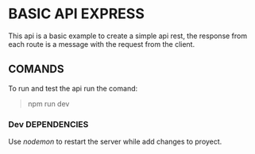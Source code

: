 # BASIC API EXPRESS
This api is a basic example to create a simple api rest, the response from each route is a message with the request from the client.

## COMANDS
To run and test the api run the comand:
> npm run dev


### Dev DEPENDENCIES
Use *nodemon* to restart the server while add changes to proyect.

